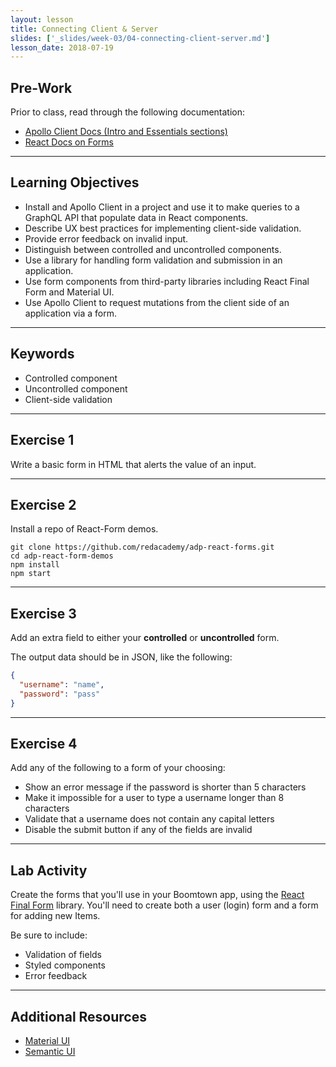 ```yaml
---
layout: lesson
title: Connecting Client & Server
slides: ['_slides/week-03/04-connecting-client-server.md']
lesson_date: 2018-07-19
---
```


## Pre-Work

Prior to class, read through the following documentation:

- [Apollo Client Docs (Intro and Essentials sections)](https://www.apollographql.com/docs/react/)
- [React Docs on Forms](https://facebook.github.io/react/docs/forms.html)

---

## Learning Objectives

- Install and Apollo Client in a project and use it to make queries to a GraphQL API that populate data in React components.
- Describe UX best practices for implementing client-side validation.
- Provide error feedback on invalid input.
- Distinguish between controlled and uncontrolled components.
- Use a library for handling form validation and submission in an application.
- Use form components from third-party libraries including React Final Form and Material UI.
- Use Apollo Client to request mutations from the client side of an application via a form.

---

## Keywords

- Controlled component
- Uncontrolled component
- Client-side validation

---

## Exercise 1

Write a basic form in HTML that alerts the value of an input.

---

## Exercise 2

Install a repo of React-Form demos.

```shell
git clone https://github.com/redacademy/adp-react-forms.git
cd adp-react-form-demos
npm install
npm start
```

---

## Exercise 3

Add an extra field to either your **controlled** or **uncontrolled** form.

The output data should be in JSON, like the following:

```json
{
  "username": "name",
  "password": "pass"
}
```

---

## Exercise 4

Add any of the following to a form of your choosing:

- Show an error message if the password is shorter than 5 characters
- Make it impossible for a user to type a username longer than 8 characters
- Validate that a username does not contain any capital letters
- Disable the submit button if any of the fields are invalid

---

## Lab Activity

Create the forms that you'll use in your Boomtown app, using the [React Final Form](https://github.com/final-form/react-final-form) library.
You'll need to create both a user (login) form and a form for adding new Items.

Be sure to include:

- Validation of fields
- Styled components
- Error feedback

---

## Additional Resources

- [Material UI](https://github.com/callemall/material-ui)
- [Semantic UI](http://react.semantic-ui.com/)
